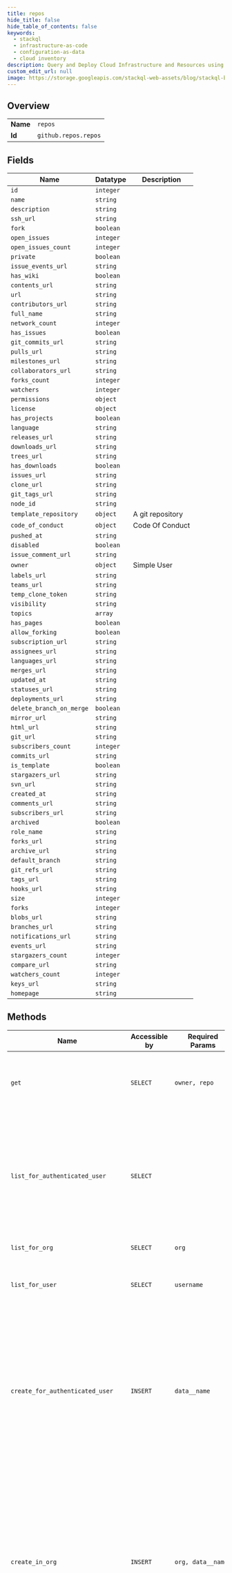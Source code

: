 ```yaml
---
title: repos
hide_title: false
hide_table_of_contents: false
keywords:
  - stackql
  - infrastructure-as-code
  - configuration-as-data
  - cloud inventory
description: Query and Deploy Cloud Infrastructure and Resources using SQL
custom_edit_url: null
image: https://storage.googleapis.com/stackql-web-assets/blog/stackql-blog-post-featured-image.png
---
```

  
    

## Overview
<table><tbody>
<tr><td><b>Name</b></td><td><code>repos</code></td></tr>
<tr><td><b>Id</b></td><td><code>github.repos.repos</code></td></tr>
</tbody></table>

## Fields
| Name | Datatype | Description |
| ---- | -------- | ----------- |
| `id` | `integer` |  |
| `name` | `string` |  |
| `description` | `string` |  |
| `ssh_url` | `string` |  |
| `fork` | `boolean` |  |
| `open_issues` | `integer` |  |
| `open_issues_count` | `integer` |  |
| `private` | `boolean` |  |
| `issue_events_url` | `string` |  |
| `has_wiki` | `boolean` |  |
| `contents_url` | `string` |  |
| `url` | `string` |  |
| `contributors_url` | `string` |  |
| `full_name` | `string` |  |
| `network_count` | `integer` |  |
| `has_issues` | `boolean` |  |
| `git_commits_url` | `string` |  |
| `pulls_url` | `string` |  |
| `milestones_url` | `string` |  |
| `collaborators_url` | `string` |  |
| `forks_count` | `integer` |  |
| `watchers` | `integer` |  |
| `permissions` | `object` |  |
| `license` | `object` |  |
| `has_projects` | `boolean` |  |
| `language` | `string` |  |
| `releases_url` | `string` |  |
| `downloads_url` | `string` |  |
| `trees_url` | `string` |  |
| `has_downloads` | `boolean` |  |
| `issues_url` | `string` |  |
| `clone_url` | `string` |  |
| `git_tags_url` | `string` |  |
| `node_id` | `string` |  |
| `template_repository` | `object` | A git repository |
| `code_of_conduct` | `object` | Code Of Conduct |
| `pushed_at` | `string` |  |
| `disabled` | `boolean` |  |
| `issue_comment_url` | `string` |  |
| `owner` | `object` | Simple User |
| `labels_url` | `string` |  |
| `teams_url` | `string` |  |
| `temp_clone_token` | `string` |  |
| `visibility` | `string` |  |
| `topics` | `array` |  |
| `has_pages` | `boolean` |  |
| `allow_forking` | `boolean` |  |
| `subscription_url` | `string` |  |
| `assignees_url` | `string` |  |
| `languages_url` | `string` |  |
| `merges_url` | `string` |  |
| `updated_at` | `string` |  |
| `statuses_url` | `string` |  |
| `deployments_url` | `string` |  |
| `delete_branch_on_merge` | `boolean` |  |
| `mirror_url` | `string` |  |
| `html_url` | `string` |  |
| `git_url` | `string` |  |
| `subscribers_count` | `integer` |  |
| `commits_url` | `string` |  |
| `is_template` | `boolean` |  |
| `stargazers_url` | `string` |  |
| `svn_url` | `string` |  |
| `created_at` | `string` |  |
| `comments_url` | `string` |  |
| `subscribers_url` | `string` |  |
| `archived` | `boolean` |  |
| `role_name` | `string` |  |
| `forks_url` | `string` |  |
| `archive_url` | `string` |  |
| `default_branch` | `string` |  |
| `git_refs_url` | `string` |  |
| `tags_url` | `string` |  |
| `hooks_url` | `string` |  |
| `size` | `integer` |  |
| `forks` | `integer` |  |
| `blobs_url` | `string` |  |
| `branches_url` | `string` |  |
| `notifications_url` | `string` |  |
| `events_url` | `string` |  |
| `stargazers_count` | `integer` |  |
| `compare_url` | `string` |  |
| `watchers_count` | `integer` |  |
| `keys_url` | `string` |  |
| `homepage` | `string` |  |
## Methods
| Name | Accessible by | Required Params | Description |
| ---- | ------------- | --------------- | ----------- |
| `get` | `SELECT` | `owner, repo` | The `parent` and `source` objects are present when the repository is a fork. `parent` is the repository this repository was forked from, `source` is the ultimate source for the network. |
| `list_for_authenticated_user` | `SELECT` |  | Lists repositories that the authenticated user has explicit permission (`:read`, `:write`, or `:admin`) to access.<br /><br />The authenticated user has explicit permission to access repositories they own, repositories where they are a collaborator, and repositories that they can access through an organization membership. |
| `list_for_org` | `SELECT` | `org` | Lists repositories for the specified organization. |
| `list_for_user` | `SELECT` | `username` | Lists public repositories for the specified user. Note: For GitHub AE, this endpoint will list internal repositories for the specified user. |
| `create_for_authenticated_user` | `INSERT` | `data__name` | Creates a new repository for the authenticated user.<br /><br />**OAuth scope requirements**<br /><br />When using [OAuth](https://docs.github.com/apps/building-oauth-apps/understanding-scopes-for-oauth-apps/), authorizations must include:<br /><br />*   `public_repo` scope or `repo` scope to create a public repository. Note: For GitHub AE, use `repo` scope to create an internal repository.<br />*   `repo` scope to create a private repository. |
| `create_in_org` | `INSERT` | `org, data__name` | Creates a new repository in the specified organization. The authenticated user must be a member of the organization.<br /><br />**OAuth scope requirements**<br /><br />When using [OAuth](https://docs.github.com/apps/building-oauth-apps/understanding-scopes-for-oauth-apps/), authorizations must include:<br /><br />*   `public_repo` scope or `repo` scope to create a public repository. Note: For GitHub AE, use `repo` scope to create an internal repository.<br />*   `repo` scope to create a private repository |
| `create_using_template` | `INSERT` | `template_owner, template_repo, data__name` | Creates a new repository using a repository template. Use the `template_owner` and `template_repo` route parameters to specify the repository to use as the template. The authenticated user must own or be a member of an organization that owns the repository. To check if a repository is available to use as a template, get the repository's information using the [Get a repository](https://docs.github.com/rest/reference/repos#get-a-repository) endpoint and check that the `is_template` key is `true`.<br /><br />**OAuth scope requirements**<br /><br />When using [OAuth](https://docs.github.com/apps/building-oauth-apps/understanding-scopes-for-oauth-apps/), authorizations must include:<br /><br />*   `public_repo` scope or `repo` scope to create a public repository. Note: For GitHub AE, use `repo` scope to create an internal repository.<br />*   `repo` scope to create a private repository |
| `delete` | `DELETE` | `owner, repo` | Deleting a repository requires admin access. If OAuth is used, the `delete_repo` scope is required.<br /><br />If an organization owner has configured the organization to prevent members from deleting organization-owned<br />repositories, you will get a `403 Forbidden` response. |
| `check_vulnerability_alerts` | `EXEC` | `owner, repo` | Shows whether dependency alerts are enabled or disabled for a repository. The authenticated user must have admin access to the repository. For more information, see "[About security alerts for vulnerable dependencies](https://docs.github.com/en/articles/about-security-alerts-for-vulnerable-dependencies)". |
| `codeowners_errors` | `EXEC` | `owner, repo` | List any syntax errors that are detected in the CODEOWNERS<br />file.<br /><br />For more information about the correct CODEOWNERS syntax,<br />see "[About code owners](https://docs.github.com/repositories/managing-your-repositorys-settings-and-features/customizing-your-repository/about-code-owners)." |
| `create_dispatch_event` | `EXEC` | `owner, repo, data__event_type` | You can use this endpoint to trigger a webhook event called `repository_dispatch` when you want activity that happens outside of GitHub to trigger a GitHub Actions workflow or GitHub App webhook. You must configure your GitHub Actions workflow or GitHub App to run when the `repository_dispatch` event occurs. For an example `repository_dispatch` webhook payload, see "[RepositoryDispatchEvent](https://docs.github.com/webhooks/event-payloads/#repository_dispatch)."<br /><br />The `client_payload` parameter is available for any extra information that your workflow might need. This parameter is a JSON payload that will be passed on when the webhook event is dispatched. For example, the `client_payload` can include a message that a user would like to send using a GitHub Actions workflow. Or the `client_payload` can be used as a test to debug your workflow.<br /><br />This endpoint requires write access to the repository by providing either:<br /><br />  - Personal access tokens with `repo` scope. For more information, see "[Creating a personal access token for the command line](https://docs.github.com/articles/creating-a-personal-access-token-for-the-command-line)" in the GitHub Help documentation.<br />  - GitHub Apps with both `metadata:read` and `contents:read&write` permissions.<br /><br />This input example shows how you can use the `client_payload` as a test to debug your workflow. |
| `disable_automated_security_fixes` | `EXEC` | `owner, repo` | Disables automated security fixes for a repository. The authenticated user must have admin access to the repository. For more information, see "[Configuring automated security fixes](https://docs.github.com/en/articles/configuring-automated-security-fixes)". |
| `disable_vulnerability_alerts` | `EXEC` | `owner, repo` | Disables dependency alerts and the dependency graph for a repository. The authenticated user must have admin access to the repository. For more information, see "[About security alerts for vulnerable dependencies](https://docs.github.com/en/articles/about-security-alerts-for-vulnerable-dependencies)". |
| `enable_automated_security_fixes` | `EXEC` | `owner, repo` | Enables automated security fixes for a repository. The authenticated user must have admin access to the repository. For more information, see "[Configuring automated security fixes](https://docs.github.com/en/articles/configuring-automated-security-fixes)". |
| `enable_vulnerability_alerts` | `EXEC` | `owner, repo` | Enables dependency alerts and the dependency graph for a repository. The authenticated user must have admin access to the repository. For more information, see "[About security alerts for vulnerable dependencies](https://docs.github.com/en/articles/about-security-alerts-for-vulnerable-dependencies)". |
| `transfer` | `EXEC` | `owner, repo, data__new_owner` | A transfer request will need to be accepted by the new owner when transferring a personal repository to another user. The response will contain the original `owner`, and the transfer will continue asynchronously. For more details on the requirements to transfer personal and organization-owned repositories, see [about repository transfers](https://docs.github.com/articles/about-repository-transfers/). |
| `update` | `EXEC` | `owner, repo` | **Note**: To edit a repository's topics, use the [Replace all repository topics](https://docs.github.com/rest/reference/repos#replace-all-repository-topics) endpoint. |
